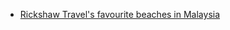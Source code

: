 - [Rickshaw Travel's favourite beaches in Malaysia](http://www.rickshawtravel.co.uk/blog/chloes-favourite-beaches-in-malaysia/)
